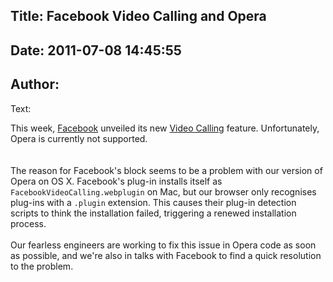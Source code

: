 Title: Facebook Video Calling and Opera
----
Date: 2011-07-08 14:45:55
----
Author: 
----
Text:

This week, <a href="http://www.facebook.com">Facebook</a> unveiled its new <a href="http://www.facebook.com/videocalling">Video Calling</a> feature. Unfortunately, Opera is currently not supported.<br/><br/><span class='imgcenter'><img alt='' src='http://files.myopera.com/patrickhlauke/blog/fb-video.png' /></span> <br/><br/>The reason for Facebook&#39;s block seems to be a problem with our version of Opera on OS X. Facebook&#39;s plug-in installs itself as <code>FacebookVideoCalling.webplugin</code> on Mac,  but our browser only recognises plug-ins with a <code>.plugin</code> extension. This causes their plug-in detection scripts to think the installation failed, triggering a renewed installation process.<br/><br/>Our fearless engineers are working to fix this issue in Opera code as soon as possible, and we&#39;re also in talks with Facebook to find a quick resolution to the problem.
